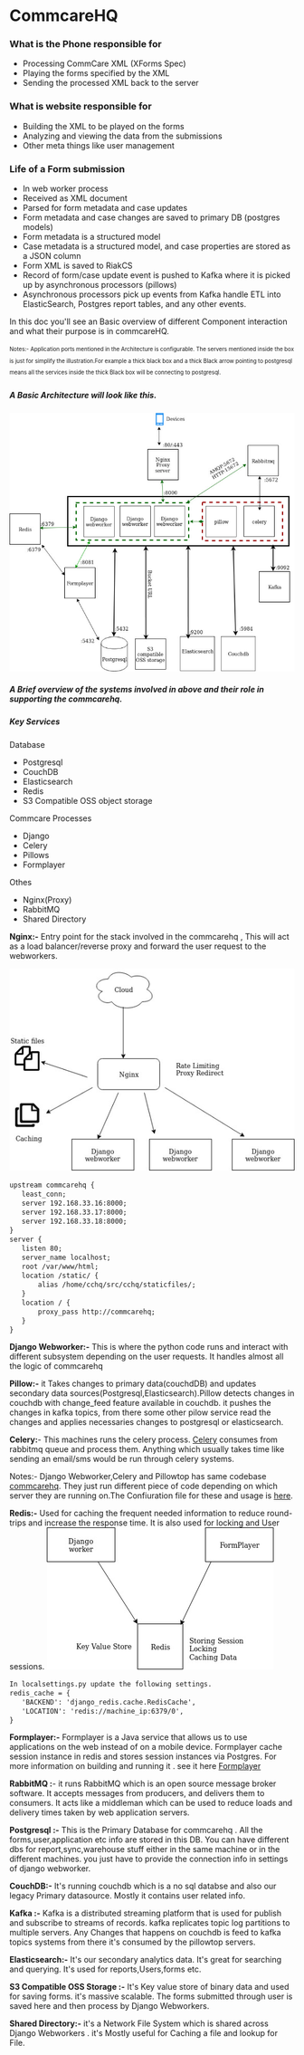 # CommcareHQ 
### What is the Phone responsible for
-   Processing CommCare XML (XForms Spec)
-   Playing the forms specified by the XML
-   Sending the processed XML back to the server
### What is website responsible for 
-   Building the XML to be played on the forms
-   Analyzing and viewing the data from the submissions
-   Other meta things like user management
### Life of a Form submission
-   In web worker process
-   Received as XML document
-   Parsed for form metadata and case updates
-   Form metadata and case changes are saved to primary DB (postgres models)
-   Form metadata is a structured model
-   Case metadata is a structured model, and case properties are stored as a JSON column
-   Form XML is saved to RiakCS
-   Record of form/case update event is pushed to Kafka where it is picked up by asynchronous processors (pillows)
-   Asynchronous processors pick up events from Kafka handle ETL into ElasticSearch, Postgres report tables, and any other events.


In this doc you'll see an Basic overview of different Component interaction and what their purpose is in commcareHQ.

<sub><sup>Notes:- Application ports  mentioned in the Architecture is configurable. The servers mentioned inside the box is just for  simplify the illustration.For example a thick black box and a thick Black arrow pointing to postgresql means all the services inside the thick Black box will be connecting to postgresql. </sup></sub>

##### A Basic Architecture will look like this.
  
  
![Architecture](img/arch.jpg)


  ##### A Brief overview of the systems involved in above and their role in supporting the commcarehq.
  ##### Key Services
  Database
  * Postgresql
  * CouchDB
  * Elasticsearch
  * Redis
  * S3 Compatible OSS object storage
  
Commcare Processes
  * Django
  * Celery
  * Pillows
  * Formplayer
  
  Othes
  * Nginx(Proxy)
  * RabbitMQ
  * Shared Directory
  
  
 **Nginx:-** Entry point for the stack involved in the commcarehq , This will act as a load balancer/reverse proxy and forward the user request to the webworkers.
 
 ![Nginx](img/nginx.jpg)
 
 ```
 upstream commcarehq {
    least_conn;
    server 192.168.33.16:8000;
    server 192.168.33.17:8000;
    server 192.168.33.18:8000;
}
server {
    listen 80;
    server_name localhost;
    root /var/www/html;
    location /static/ {
        alias /home/cchq/src/cchq/staticfiles/;
    }
    location / {
        proxy_pass http://commcarehq;
    }
}
 ```
  **Django Webworker:-** This is where the python code runs and interact with different subsystem depending on the user requests. It handles almost all the logic of commcarehq
 
 **Pillow:-** it Takes changes to primary data(couchdDB) and updates secondary data sources(Postgresql,Elasticsearch).Pillow detects changes in couchdb with change_feed feature available in couchdb. it pushes the changes in kafka topics, from there some other pilow service read the changes and applies necessaries changes to postgresql or elasticsearch.

**Celery:**- This machines runs the celery process. [Celery](http://www.celeryproject.org/) consumes from rabbitmq queue and process them. Anything which usually takes time like sending an email/sms would be run through celery systems.

Notes:-
Django Webworker,Celery and Pillowtop has same codebase [commcarehq](https://github.com/dimagi/commcare-hq/). They just run different piece of code depending on which server they are running on.The Confiuration file for these and usage is [here](https://github.com/dimagi/commcare-hq/blob/master/localsettings.example.py).

 **Redis:-** Used for caching the frequent needed information to reduce round-trips and increase the response time. It is also used for locking and User sessions.
 ![Nginx](img/Redis.jpg)


 
 ```
 In localsettings.py update the following settings.
 redis_cache = {
    'BACKEND': 'django_redis.cache.RedisCache',
    'LOCATION': 'redis://machine_ip:6379/0',
}
 ```

**Formplayer:-** Formplayer is a Java service that allows us to use applications on the web instead of on a 
mobile device. Formplayer cache session instance in redis and stores session instances via Postgres. For more information on building and running it . see it here [Formplayer](https://github.com/dimagi/formplayer)

**RabbitMQ :**- it runs RabbitMQ which is an open source message broker software. It accepts messages from producers, and delivers them to consumers. It acts like a middleman which can be used to reduce loads and delivery times taken by web application servers.

**Postgresql :-** This is the Primary Database for commcarehq . All the forms,user,application etc info are stored in this DB. You can have different dbs for report,sync,warehouse stuff either in the same machine or in the different machines. you just have to provide the connection info in settings of django webworker.

**CouchDB:-**  It's running couchdb which is a no sql databse and also our legacy Primary datasource. Mostly it contains user related info.

**Kafka :-** Kafka is a distributed streaming platform that is used for  publish and subscribe to streams of records. kafka  replicates topic log partitions to multiple servers. Any Changes that happens on couchdb is feed to kafka topics systems from there it's consumed by the pillowtop servers.

**Elasticsearch:-** It's our secondary analytics data. It's great for searching and querying. It's used for reports,Users,forms etc.

**S3 Compatible OSS Storage :-** It's Key value store of binary data and used for saving forms. it's massive scalable. The forms submitted through user is saved here and then process by Django Webworkers.

**Shared Directory:-**  it's a Network File System which is shared across Django Webworkers . it's Mostly useful for Caching a file and lookup for File.


